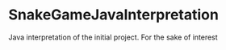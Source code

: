 # SnakeGameJavaInterpretation

Java interpretation of the initial project. For the sake of interest
